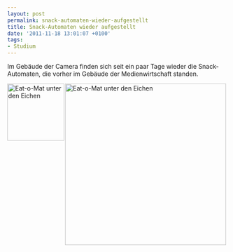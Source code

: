 ```yaml
---
layout: post
permalink: snack-automaten-wieder-aufgestellt
title: Snack-Automaten wieder aufgestellt
date: '2011-11-18 13:01:07 +0100'
tags:
- Studium
---
```

<p>Im Gebäude der Camera finden sich seit ein paar Tage wieder die Snack-Automaten, die vorher im Gebäude der Medienwirtschaft standen.</p>
<p><a href="http://www.flickr.com/photos/tacker/6350495826/"><img src="http://farm7.static.flickr.com/6095/6350495826_e52fd47060_m.jpg" alt="Eat-o-Mat unter den Eichen" style="float: left; margin-right: 2px;" width="130" /></a> <a href="http://www.flickr.com/photos/tacker/6349750515/"><img src="http://farm7.static.flickr.com/6221/6349750515_cc83b6e731.jpg" alt="Eat-o-Mat unter den Eichen" width="368" style="float: left;" /></a></p>
